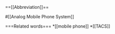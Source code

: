 ==[[Abbreviation]]==

#[[Analog Mobile Phone System]]

===Related words===
*[[mobile phone]]
*[[TACS]]